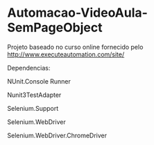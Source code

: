 # Automacao-VideoAula-SemPageObject
Projeto baseado no curso online fornecido pelo http://www.executeautomation.com/site/


Dependencias:

  NUnit.Console Runner

  Nunit3TestAdapter

  Selenium.Support

  Selenium.WebDriver

  Selenium.WebDriver.ChromeDriver
